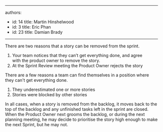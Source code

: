 

---
authors:
  - id: 14
    title: Martin Hinshelwood
  - id: 3
    title: Eric Phan
  - id: 23
    title: Damian Brady
---




<span class='intro'> <p>There are two reasons that a story can be removed from the sprint. </p> </span>

<ol><li>Your team notices that they can’t get everything done, and agree with&#160;the product owner to remove the story.&#160; </li>
<li>At the Sprint Review meeting the Product Owner rejects the story </li></ol>
<div>There are a few reasons a team can find themselves in a position where they can't get everything done.</div>
<ol><li>They underestimated one or more stories</li>
<li>Stories were blocked by other stories</li></ol>
<p>In all cases, when a story is removed from the backlog,&#160;it moves back to the top of the backlog and&#160;any unfinished tasks left in the sprint are closed.&#160; When the Product Owner next grooms the backlog, or during the next planning meeting, he&#160;may decide to prioritise the story high enough to make the next Sprint, but he may not.</p>
<p>&#160;</p>


